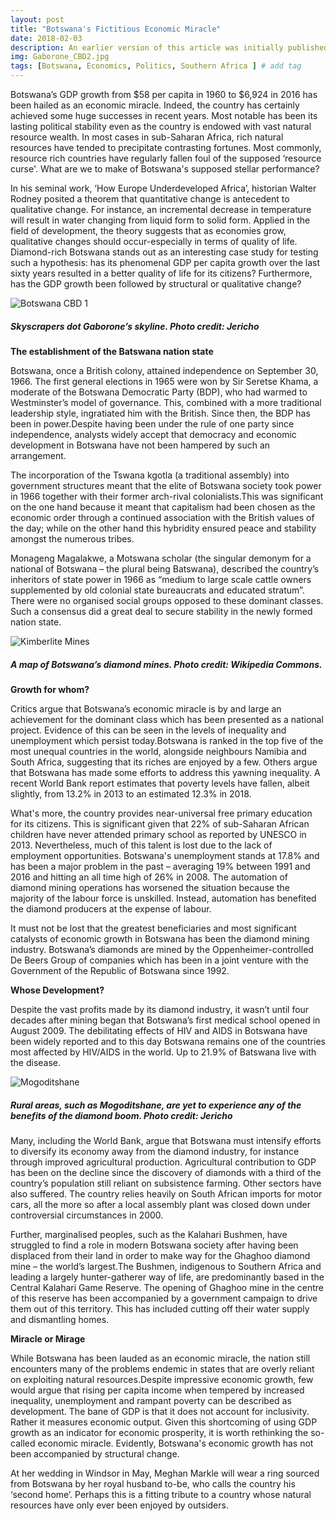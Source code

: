 ```yaml
---
layout: post
title: "Botswana's Fictitious Economic Miracle"
date: 2018-02-03
description: An earlier version of this article was initially published on JerichoOnline on the 30th of July 2018
img: Gaborone_CBD2.jpg
tags: [Botswana, Economics, Politics, Southern Africa ] # add tag
---
```

Botswana’s GDP growth from $58 per capita in 1960 to $6,924 in 2016 has been hailed as an economic miracle. Indeed, the country has certainly achieved some huge successes in recent years. Most notable has been its lasting political stability even as the country is endowed with vast natural resource wealth. In most cases in sub-Saharan Africa, rich natural resources have tended to precipitate contrasting fortunes. Most commonly, resource rich countries have regularly fallen foul of the supposed ‘resource curse'. What are we to make of Botswana's supposed stellar performance? 
  
In his seminal work, ‘How Europe Underdeveloped Africa’, historian Walter Rodney posited a theorem that quantitative change is antecedent to qualitative change. For instance, an incremental decrease in temperature will result in water changing from liquid form to solid form. Applied in the field of development, the theory suggests that as economies grow, qualitative changes should occur-especially in terms of quality of life. Diamond-rich Botswana stands out as an interesting case study for testing such a hypothesis: has its phenomenal GDP per capita growth over the  last sixty years resulted in a better quality of life for its citizens? Furthermore, has the GDP growth been followed by structural or qualitative change?

![Botswana CBD 1]({{site.baseurl}}/assets/img/Gaborone_CBD1.jpg)
##### Skyscrapers dot Gaborone’s skyline. Photo credit: Jericho

**The establishment of the Batswana nation state**

Botswana, once a British colony, attained independence on September 30, 1966. The first general elections in 1965 were won by Sir Seretse Khama, a moderate of the Botswana Democratic Party (BDP), who had warmed to Westminster’s model of governance. This, combined with a more traditional leadership style, ingratiated him with the British. Since then, the BDP has been in power.Despite having been under the rule of one party since independence, analysts widely accept that democracy and economic development in Botswana have not been hampered by such an arrangement.

The incorporation of the Tswana kgotla (a traditional assembly) into government structures meant that the elite of Botswana society took power in 1966 together with their former arch-rival colonialists.This was significant on the one hand because it meant that capitalism had been chosen as the economic order through a continued association with the British values of the day; while on the other hand this hybridity ensured peace and stability amongst the numerous tribes.

Monageng Magalakwe, a Motswana scholar (the singular demonym for a national of Botswana – the plural being Batswana), described the country’s inheritors of state power in 1966 as “medium to large scale cattle owners supplemented by old colonial state bureaucrats and educated stratum”. There were no organised social groups opposed to these dominant classes. Such a consensus did a great deal to secure stability in the newly formed nation state.

![Kimberlite Mines]({{site.baseurl}}/assets/img/Botswana_Kimberlite_Mines_and_Fields.png)
##### A map of Botswana’s diamond mines. Photo credit: Wikipedia Commons.

**Growth for whom?**

Critics argue that Botswana’s economic miracle is by and large an achievement for the dominant class which has been presented as a national project. Evidence of this can be seen in the levels of inequality and unemployment which persist today.Botswana is ranked in the top five of the most unequal countries in the world, alongside neighbours Namibia and South Africa, suggesting that its riches are enjoyed by a few. Others argue that Botswana has made some efforts to address this yawning inequality. A recent World Bank report estimates that poverty levels have fallen, albeit slightly, from 13.2% in 2013 to an estimated 12.3% in 2018.

What's more, the country provides near-universal free primary education for its citizens. This is significant given that 22% of sub-Saharan African children have never attended primary school as reported by UNESCO in 2013. Nevertheless, much of this talent is lost due to the lack of employment opportunities. Botswana's unemployment stands at 17.8% and has been a major problem in the past – averaging 19% between 1991 and 2016 and hitting an all time high of 26% in 2008. The automation of diamond mining operations has worsened the situation because the majority of the labour force is unskilled. Instead, automation has benefited the diamond producers at the expense of labour.  

It must not be lost that the greatest beneficiaries and most significant catalysts of economic growth in Botswana has been the diamond mining industry. Botswana’s diamonds are mined by the Oppenheimer-controlled De Beers Group of companies which has been in a joint venture with the Government of the Republic of Botswana since 1992.

**Whose Development?**

Despite the vast profits made by its diamond industry, it wasn’t until four decades after mining began that Botswana’s first medical school opened in August 2009. The debilitating effects of HIV and AIDS in Botswana have been widely reported and to this day Botswana remains one of the countries most affected by HIV/AIDS in the world. Up to 21.9% of Batswana live with the disease. 

![Mogoditshane]({{site.baseurl}}/assets/img/Mogoditshane_multi-residential-560x420.jpg)
##### Rural areas, such as Mogoditshane, are yet to experience any of the benefits of the diamond boom. Photo credit: Jericho

Many, including the World Bank, argue that Botswana must intensify efforts to diversify its economy away from the diamond industry, for instance through improved agricultural production. Agricultural contribution to GDP has been on the decline since the discovery of diamonds with a third of the country’s population still reliant on subsistence farming. Other sectors have also suffered. The country relies heavily on South African imports for motor cars, all the more so after a local assembly plant was closed down under controversial circumstances in 2000.

Further, marginalised peoples, such as the Kalahari Bushmen, have struggled to find a role in modern Botswana society after having been displaced from their land in order to make way for the Ghaghoo diamond mine – the world’s largest.The Bushmen, indigenous to Southern Africa and leading a largely hunter-gatherer way of life, are predominantly based in the Central Kalahari Game Reserve. The opening of Ghaghoo mine in the centre of this reserve has been accompanied by a government campaign to drive them out of this territory. This has included cutting off their water supply and dismantling homes.

**Miracle or Mirage**

While Botswana has been lauded as an economic miracle, the nation still encounters many of the problems endemic in states that are overly reliant on exploiting natural resources.Despite impressive economic growth, few would argue that rising per capita income when tempered by increased inequality, unemployment and rampant poverty can be described as development. The bane of GDP is that it does not account for inclusivity. Rather it measures economic output. Given this shortcoming of using GDP growth as an indicator for economic prosperity, it is worth rethinking the so-called economic miracle. Evidently, Botswana's economic growth has not been accompanied by structural change.

At her wedding in Windsor in May, Meghan Markle will wear a ring sourced from Botswana by her royal husband to-be, who calls the country his ‘second home’. Perhaps this is a fitting tribute to a country whose natural resources have only ever been enjoyed by outsiders.


[jekyll-docs]: https://jekyllrb.com/docs/home
[jekyll-gh]:   https://github.com/jekyll/jekyll
[jekyll-talk]: https://talk.jekyllrb.com/
